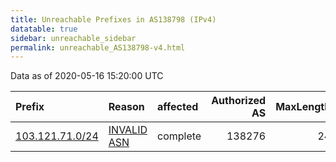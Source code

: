 ```yaml
---
title: Unreachable Prefixes in AS138798 (IPv4)
datatable: true
sidebar: unreachable_sidebar
permalink: unreachable_AS138798-v4.html
---
```


Data as of 2020-05-16 15:20:00 UTC


<div class="datatable-begin"></div>

| Prefix                                                   | Reason                                                                                                  | affected   |   Authorized AS |   MaxLength | Anchor                                       |   unreachable /24s |
|:---------------------------------------------------------|:--------------------------------------------------------------------------------------------------------|:-----------|----------------:|------------:|:---------------------------------------------|-------------------:|
| [103.121.71.0/24](https://stat.ripe.net/103.121.71.0/24) | [INVALID ASN](https://rpki-validator.ripe.net/announcement-preview?asn=AS138798&prefix=103.121.71.0/24) | complete   |          138276 |          24 | [APNIC](unreachable_APNIC_RPKI_Root-v4.html) |                  1 |

<div class="datatable-end"></div>